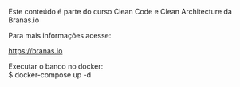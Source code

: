 Este conteúdo é parte do curso Clean Code e Clean Architecture da Branas.io

Para mais informações acesse:

https://branas.io

Executar o banco no docker:  
$ docker-compose up -d
